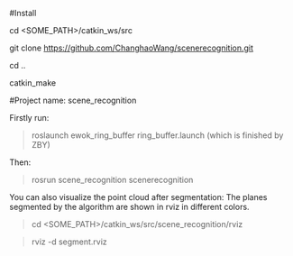 #Install

cd <SOME_PATH>/catkin_ws/src

git clone https://github.com/ChanghaoWang/scenerecognition.git

cd ..

catkin_make

#Project name: scene_recognition

Firstly run:
> roslaunch ewok_ring_buffer ring_buffer.launch (which is finished by ZBY)

Then:
> rosrun scene_recognition scenerecognition

You can also visualize the point cloud after segmentation: The planes segmented by the algorithm are shown in rviz in different colors.
> cd <SOME_PATH>/catkin_ws/src/scene_recognition/rviz

> rviz -d segment.rviz



